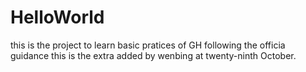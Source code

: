 # HelloWorld
this is the project to learn basic pratices of GH following the officia guidance
this is the extra added by wenbing at twenty-ninth October.
